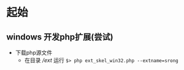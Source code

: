 # 起始



## windows 开发php扩展(尝试)

- 下载php源文件
  - 在目录 */ext* 运行 ``$> php ext_skel_win32.php --extname=srong``


